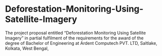 # Deforestation-Monitoring-Using-Satellite-Imagery
The project proposal entitled “Deforestation Monitoring Using Satellite Imagery” in partial fulfilment of the requirements for the award of the degree of Bachelor of Engineering at Ardent Computech PVT. LTD, Saltlake, Kolkata, West Bengal,
